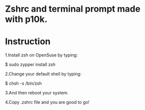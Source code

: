 # Zshrc and terminal prompt made with p10k.

# Instruction
1.Install zsh on OpenSuse by typing:

$ sudo zypper install zsh

2.Change your default shell by typing:

$ chsh -s /bin/zsh

3.And then reboot your system.

4.Copy .zshrc file and you are good to go!

